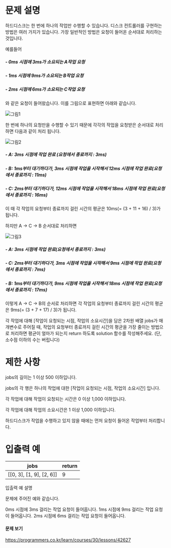 # 문제 설명

하드디스크는 한 번에 하나의 작업만 수행할 수 있습니다. 디스크 컨트롤러를 구현하는 방법은 여러 가지가 있습니다. 가장 일반적인 방법은 요청이 들어온 순서대로 처리하는 것입니다.

예를들어

##### - 0ms 시점에 3ms가 소요되는 A작업 요청
##### - 1ms 시점에 9ms가 소요되는 B작업 요청
##### - 2ms 시점에 6ms가 소요되는 C작업 요청


와 같은 요청이 들어왔습니다. 이를 그림으로 표현하면 아래와 같습니다.

![그림1](https://user-images.githubusercontent.com/29745280/146480731-ac596e9f-805a-4958-aea9-b149d32958f4.png)

한 번에 하나의 요청만을 수행할 수 있기 때문에 각각의 작업을 요청받은 순서대로 처리하면 다음과 같이 처리 됩니다.

![그림2](https://user-images.githubusercontent.com/29745280/146480938-25b3b339-4438-4383-8d96-58bbc487b78a.png)

##### - A: 3ms 시점에 작업 완료 (요청에서 종료까지 : 3ms)
##### - B: 1ms부터 대기하다가, 3ms 시점에 작업을 시작해서 12ms 시점에 작업 완료(요청에서 종료까지 : 11ms)
##### - C: 2ms부터 대기하다가, 12ms 시점에 작업을 시작해서 18ms 시점에 작업 완료(요청에서 종료까지 : 16ms)

이 때 각 작업의 요청부터 종료까지 걸린 시간의 평균은 10ms(= (3 + 11 + 16) / 3)가 됩니다.

하지만 A → C → B 순서대로 처리하면

![그림3](https://user-images.githubusercontent.com/29745280/146481051-80a15229-829f-4bb4-a64a-17149edc8dcc.png)

##### - A: 3ms 시점에 작업 완료(요청에서 종료까지 : 3ms)
##### - C: 2ms부터 대기하다가, 3ms 시점에 작업을 시작해서 9ms 시점에 작업 완료(요청에서 종료까지 : 7ms)
##### - B: 1ms부터 대기하다가, 9ms 시점에 작업을 시작해서 18ms 시점에 작업 완료(요청에서 종료까지 : 17ms)

이렇게 A → C → B의 순서로 처리하면 각 작업의 요청부터 종료까지 걸린 시간의 평균은 9ms(= (3 + 7 + 17) / 3)가 됩니다.

각 작업에 대해 [작업이 요청되는 시점, 작업의 소요시간]을 담은 2차원 배열 jobs가 매개변수로 주어질 때, 작업의 요청부터 종료까지 걸린 시간의 평균을 가장 줄이는 방법으로 처리하면 평균이 얼마가 되는지 return 하도록 solution 함수를 작성해주세요. (단, 소수점 이하의 수는 버립니다)

# 제한 사항

jobs의 길이는 1 이상 500 이하입니다.

jobs의 각 행은 하나의 작업에 대한 [작업이 요청되는 시점, 작업의 소요시간] 입니다.

각 작업에 대해 작업이 요청되는 시간은 0 이상 1,000 이하입니다.

각 작업에 대해 작업의 소요시간은 1 이상 1,000 이하입니다.

하드디스크가 작업을 수행하고 있지 않을 때에는 먼저 요청이 들어온 작업부터 처리합니다.

# 입출력 예

| jobs	| return |
|----------|------|
| [[0, 3], [1, 9], [2, 6]]	| 9 |

입출력 예 설명

문제에 주어진 예와 같습니다.

0ms 시점에 3ms 걸리는 작업 요청이 들어옵니다.
1ms 시점에 9ms 걸리는 작업 요청이 들어옵니다.
2ms 시점에 6ms 걸리는 작업 요청이 들어옵니다.

#### 문제 보기
https://programmers.co.kr/learn/courses/30/lessons/42627
